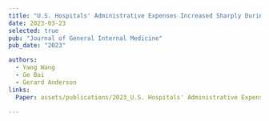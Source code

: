 ```yaml
---
title: "U.S. Hospitals' Administrative Expenses Increased Sharply During COVID-19"
date: 2023-03-23
selected: true
pub: "Journal of General Internal Medicine"
pub_date: "2023"

authors:
  - Yang Wang
  - Ge Bai
  - Gerard Anderson
links:
  Paper: assets/publications/2023_U.S. Hospitals' Administrative Expenses Increased Sharply During COVID-19.pdf
 
---
```

